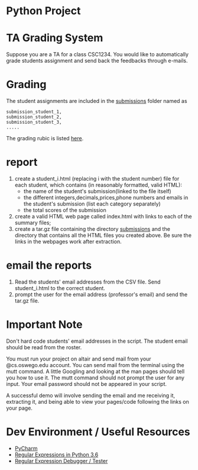 # Python Project
# TA Grading System

Suppose you are a TA for a class CSC1234. You would like to automatically grade students assignment and send back the feedbacks through e-mails.

# Grading
The student assignments are included in the [submissions](submissions) folder named as
```
submission_student_1,
submission_student_2,
submission_student_3,
.....
```
The grading rubic is listed [here](grading_rubic.md).

# report
1. create a student_i.html (replacing i with the student number) file for each student, which contains (in reasonably formatted, valid HTML):
   - the name of the student's submission(linked to the file itself)
   - the different integers,decimals,prices,phone numbers and emails in the student's submission (list each category  separately)
   - the total scores of the submission
2. create a valid HTML web page called index.html with links to each of the summary files;
3. create a tar.gz file containing the directory [submissions](submissions) and the directory that contains all the HTML files you created above. Be sure the links in the webpages work after extraction.
   
# email the reports

1. Read the students' email addresses from the CSV file. Send student_i.html to the correct student.
2. prompt the user for the email address (professor's email) and send the tar.gz file.
 

# Important Note
Don't hard code students' email addresses in the script. The student email should be read from the roster.

You must run your project on altair and send mail from your @cs.oswego.edu account. You can send mail from the terminal using the mutt command. A little Googling and looking at the man pages should tell you how to use it. The mutt command should not prompt the user for any input. Your email password should not be appeared in your script.

A successful demo will involve sending the email and me receiving it, extracting it, and being able to view your pages/code following the links on your page.


# Dev Environment / Useful Resources
- [PyCharm](https://www.jetbrains.com/pycharm/)
- [Regular Expressions in Python 3.6](https://docs.python.org/3/howto/regex.html)
- [Regular Expression Debugger / Tester](https://regex101.com/)





